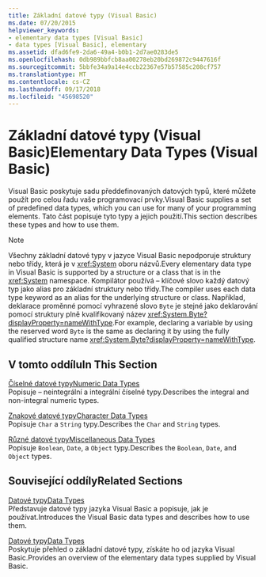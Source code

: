 ```yaml
---
title: Základní datové typy (Visual Basic)
ms.date: 07/20/2015
helpviewer_keywords:
- elementary data types [Visual Basic]
- data types [Visual Basic], elementary
ms.assetid: dfad6fe9-2da6-49a4-b0b1-2d7ae0283de5
ms.openlocfilehash: 0db989bbfcb8aa00278eb20bd269872c9447616f
ms.sourcegitcommit: 5bbfe34a9a14e4ccb22367e57b57585c208cf757
ms.translationtype: MT
ms.contentlocale: cs-CZ
ms.lasthandoff: 09/17/2018
ms.locfileid: "45698520"
---
```

# <a name="elementary-data-types-visual-basic"></a><span data-ttu-id="d81d6-102">Základní datové typy (Visual Basic)</span><span class="sxs-lookup"><span data-stu-id="d81d6-102">Elementary Data Types (Visual Basic)</span></span>
<span data-ttu-id="d81d6-103">Visual Basic poskytuje sadu předdefinovaných datových typů, které můžete použít pro celou řadu vaše programovací prvky.</span><span class="sxs-lookup"><span data-stu-id="d81d6-103">Visual Basic supplies a set of predefined data types, which you can use for many of your programming elements.</span></span> <span data-ttu-id="d81d6-104">Tato část popisuje tyto typy a jejich použití.</span><span class="sxs-lookup"><span data-stu-id="d81d6-104">This section describes these types and how to use them.</span></span>  
  
> [!NOTE]
>  <span data-ttu-id="d81d6-105">Všechny základní datové typy v jazyce Visual Basic nepodporuje struktury nebo třídy, která je v <xref:System> oboru názvů.</span><span class="sxs-lookup"><span data-stu-id="d81d6-105">Every elementary data type in Visual Basic is supported by a structure or a class that is in the <xref:System> namespace.</span></span> <span data-ttu-id="d81d6-106">Kompilátor používá – klíčové slovo každý datový typ jako alias pro základní struktury nebo třídy.</span><span class="sxs-lookup"><span data-stu-id="d81d6-106">The compiler uses each data type keyword as an alias for the underlying structure or class.</span></span> <span data-ttu-id="d81d6-107">Například, deklarace proměnné pomocí vyhrazené slovo `Byte` je stejné jako deklarování pomocí struktury plně kvalifikovaný název <xref:System.Byte?displayProperty=nameWithType>.</span><span class="sxs-lookup"><span data-stu-id="d81d6-107">For example, declaring a variable by using the reserved word `Byte` is the same as declaring it by using the fully qualified structure name <xref:System.Byte?displayProperty=nameWithType>.</span></span>  
  
## <a name="in-this-section"></a><span data-ttu-id="d81d6-108">V tomto oddílu</span><span class="sxs-lookup"><span data-stu-id="d81d6-108">In This Section</span></span>  
 [<span data-ttu-id="d81d6-109">Číselné datové typy</span><span class="sxs-lookup"><span data-stu-id="d81d6-109">Numeric Data Types</span></span>](../../../../visual-basic/programming-guide/language-features/data-types/numeric-data-types.md)  
 <span data-ttu-id="d81d6-110">Popisuje – neintegrální a integrální číselné typy.</span><span class="sxs-lookup"><span data-stu-id="d81d6-110">Describes the integral and non-integral numeric types.</span></span>  
  
 [<span data-ttu-id="d81d6-111">Znakové datové typy</span><span class="sxs-lookup"><span data-stu-id="d81d6-111">Character Data Types</span></span>](../../../../visual-basic/programming-guide/language-features/data-types/character-data-types.md)  
 <span data-ttu-id="d81d6-112">Popisuje `Char` a `String` typy.</span><span class="sxs-lookup"><span data-stu-id="d81d6-112">Describes the `Char` and `String` types.</span></span>  
  
 [<span data-ttu-id="d81d6-113">Různé datové typy</span><span class="sxs-lookup"><span data-stu-id="d81d6-113">Miscellaneous Data Types</span></span>](../../../../visual-basic/programming-guide/language-features/data-types/miscellaneous-data-types.md)  
 <span data-ttu-id="d81d6-114">Popisuje `Boolean`, `Date`, a `Object` typy.</span><span class="sxs-lookup"><span data-stu-id="d81d6-114">Describes the `Boolean`, `Date`, and `Object` types.</span></span>  
  
## <a name="related-sections"></a><span data-ttu-id="d81d6-115">Související oddíly</span><span class="sxs-lookup"><span data-stu-id="d81d6-115">Related Sections</span></span>  
 [<span data-ttu-id="d81d6-116">Datové typy</span><span class="sxs-lookup"><span data-stu-id="d81d6-116">Data Types</span></span>](../../../../visual-basic/programming-guide/language-features/data-types/index.md)  
 <span data-ttu-id="d81d6-117">Představuje datové typy jazyka Visual Basic a popisuje, jak je používat.</span><span class="sxs-lookup"><span data-stu-id="d81d6-117">Introduces the Visual Basic data types and describes how to use them.</span></span>  
  
 [<span data-ttu-id="d81d6-118">Datové typy</span><span class="sxs-lookup"><span data-stu-id="d81d6-118">Data Types</span></span>](../../../../visual-basic/language-reference/data-types/index.md)  
 <span data-ttu-id="d81d6-119">Poskytuje přehled o základní datové typy, získáte ho od jazyka Visual Basic.</span><span class="sxs-lookup"><span data-stu-id="d81d6-119">Provides an overview of the elementary data types supplied by Visual Basic.</span></span>
